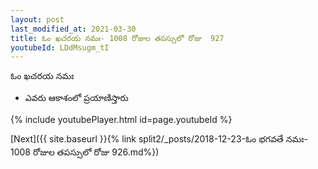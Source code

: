 ```yaml
---
layout: post
last_modified_at: 2021-03-30
title: ఓం ఖచరయ నమః- 1008 రోజుల తపస్సులో రోజు  927
youtubeId: LDdMsugm_tI
---
```

 
 
 ఓం ఖచరయ నమః  
 
 -  ఎవరు ఆకాశంలో ప్రయాణిస్తారు 
 
  
 
  
 
 
 
 
 
 


{% include youtubePlayer.html id=page.youtubeId %}
 
[Next]({{ site.baseurl }}{% link  split2/_posts/2018-12-23-ఓం భగవతే నమః- 1008 రోజుల తపస్సులో రోజు  926.md%})
 
